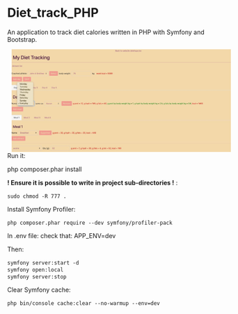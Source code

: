 # Diet_track_PHP
An application to track diet calories written in PHP with Symfony and Bootstrap. 

<p float="left">
  <img src="screenshots/screenshot01.jpeg" alt="screenshot01" style="float: left; margin-right: 10px;" width="700" hspace="10" />
</p>

Run it: 

php composer.phar install

**! Ensure it is possible to write in project sub-directories !** : 

```
sudo chmod -R 777 .
```

Install Symfony Profiler:
```
php composer.phar require --dev symfony/profiler-pack
```

In .env file: check that: APP_ENV=dev

Then: 
```
symfony server:start -d
symfony open:local
symfony server:stop
```

Clear Symfony cache: 
```
php bin/console cache:clear --no-warmup --env=dev 
```

